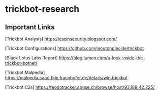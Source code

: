 # trickbot-research

## Important Links

[Trickbot Analysis] https://escinsecurity.blogspot.com/

[Trickbot Configurations] https://github.com/moutonplacide/trickbot

[Black Lotus Labs Report] https://blog.lumen.com/a-look-inside-the-trickbot-botnet/

[Trickbot Malpedia] https://malpedia.caad.fkie.fraunhofer.de/details/win.trickbot

[Trickbot C2s] https://feodotracker.abuse.ch/browse/host/93.189.42.225/
